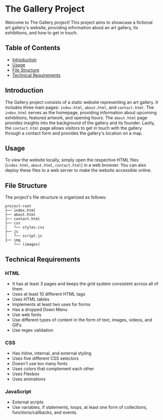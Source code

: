 # The Gallery Project

Welcome to The Gallery project! This project aims to showcase a fictional art gallery's website, providing information about an art gallery, its exhibitions, and how to get in touch.

## Table of Contents

- [Introduction](#introduction)
- [Usage](#usage)
- [File Structure](#file-structure)
- [Technical Requirements](#technical-requirements)

## Introduction

The Gallery project consists of a static website representing an art gallery. It includes three main pages: `index.html`, `about.html`, and `contact.html`. The `index.html` serves as the homepage, providing information about upcoming exhibitions, featured artwork, and opening hours. The `about.html` page provides insights into the background of the gallery and its founder. Lastly, the `contact.html` page allows visitors to get in touch with the gallery through a contact form and provides the gallery's location on a map.

## Usage

To view the website locally, simply open the respective HTML files (`index.html`, `about.html`, `contact.html`) in a web browser. You can also deploy these files to a web server to make the website accessible online.

## File Structure

The project's file structure is organized as follows:

    project-root
    ├── index.html
    ├── about.html
    ├── contact.html
    ├── css                           
    │   └── styles.css
    ├── js                           
    │   └── script.js
    ├── img                           
        └── (images)


## Technical Requirements

### HTML
- It has at least 3 pages and keeps the grid system consistent across all of them
- Uses at least 10 different HTML tags
- Uses HTML tables
- Implements at least two uses for forms
- Has a dropped Down Menu 
- Use web fonts
- Use different types of content in the form of text, images, videos, and GIFs
- Use regex validation

### CSS
- Has Inline, internal, and external styling
- Uses five different CSS selectors
- Doesn't use too many fonts
- Uses colors that complement each other
- Uses Flexbox
- Uses animations

### JavaScript
- External scripts
- Use variables, if statements, loops, at least one form of collections, functions/callbacks, and events.
